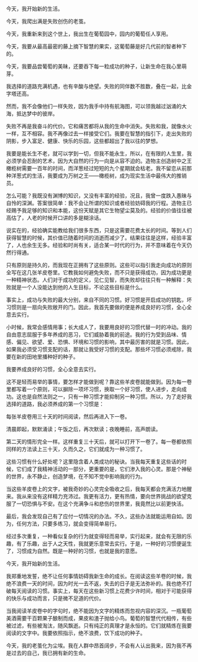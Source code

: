 今天，我开始新的生活。

今天，我爬出满是失败创伤的老茧。

今天，我重新来到这个世上，我出生在葡萄园中，园内的葡萄任人享用。

今天，我要从最高最密的藤上摘下智慧的果实，这葡萄藤是好几代前的智者种下的。

今天，我要品尝葡萄的美昧，还要吞下每一粒成功的种子，让新生命在我心里萌芽。

我选择的道路充满机遇，也有辛酸与绝望。失败的同伴数不胜数，叠在一起，比金字塔还高。

然而，我不会像他们一样失败，因为我手中持有航海图，可以领我越过汹涌的大海，抵达梦中的彼岸。

失败不再是我奋斗的代价。它和痛苦都将从我的生命中消失。失败和我，就像水火一样，互不相容。我不再像过去一样接受它们。我要在智慧的指引下，走出失败的阴影，步入富足、健康、快乐的乐园，这些都超出了我以往的梦想。

我要是能长生不老，就可以学到一切，但我不能永生，所以，在有限的人生里，我必须学会忍耐的艺术，因为大自然的行为一向是从容不迫的。造物主创造树中之王橄榄树需要一百年的时间，而洋葱经过短短的九个星期就会枯老。我不留恋从前那种洋葱式的生活，我要成为万树之王——橄榄树，成为现实生活中最伟大的推销员。

怎么可能？我既没有渊博的知识，又没有丰富的经验，况且，我曾一度跌入愚昧与自怜的深渊。答案很简单：我不会让所谓的知识或者经验妨碍我的行程。造物主已经赐予我足够的知识和本能，这份天赋是其它生物望尘莫及的。经验的价值往往被高估了，人老的时候开口讲的多是糊涂话。

说实在的，经验确实能教给我们很多东西，只是这需要花费太长的时间。等到人们获得智慧的时候，其价值已随着时间的消逝而减少了。结果往往是这样，经验丰富了，人也余生无多。经验和时尚有关，适合某一时代的行为，并不意味着在今天仍然行得通。

只有原则是持久的，而我现在正拥有了这些原则。这些可以指引我走向成功的原则全写在这几张羊皮卷里。它教我如何避免失败，而不只是获得成功，因为成功更是一种精神状态。人们对于成功的定义，见仁见智，而失败却往往只有一种解释：失败就是一个人没能达到他的人生目标，不论这些目标是什么。

事实上，成功与失败的最大分别，来自不同的习惯。好习惯是开启成功的钥匙，坏习惯则是一扇向失败敞开的门。因此，我首先要做的便是养成良好的习惯，全心全意去实行。

小时候，我常会感情用事；长大成人了，我要用良好的习惯代替一时的冲动。我的自由意志屈服于多年养成的恶习，它们威胁着我的前途。我的行为受到品味、情感、偏见、欲望、爱、恐惧、环境和习惯的影响，其中最厉害的就是习惯。因此，如果我必须受习惯支配的话，那就让我受好习惯的支配。那些坏习惯必须戒除，我要在新的田地里播种好的种子。

我要养成良好的习惯，全心全意去实行。

这不是轻而易举的事情，要怎样才能做到呢？靠这些羊皮卷就能做到。因为每一卷里都写着一个原则，可以摒除一项坏习惯，换取一个好习惯，使人进步，走向成功。这也是自然法则之一，只有一种习惯才能抑制另一种习惯。所以，为了走好我选择的道路，我必须养成的第一个习惯是：

每张羊皮卷用三十天的时间阅读，然后再进入下一卷。

清晨即起，默默涌读；午饭之后，再次默读；夜晚睡前，高声朗读。

第二天的情形完全一样。这样重复三十天后，就可以打开下一卷了。每一卷都依照同样的方法读上三十天，久而久之，它们就成为一种习惯了。

这些习惯有什么好处呢？这里隐含着人类成功的秘诀。当我每天重复这些话的时候，它们成了我精神活动的一部分，更重要的是，它们渗入我的心灵。那是个神秘的世界，永不静止，创造梦境，在不知不觉中影响我的行为。

当这些羊皮卷上的文字，被我奇妙的心灵完全吸收之后，我每天都会充满活力地醒来。我从来没有这样精力充沛过。我更有活力，更有热情，要向世界挑战的欲望克服了一切恐惧与不安。在这个充满争斗和悲伤的世界里，我竟然比以前更快活。

最后，我会发现自己有了应付一切情况的办法。不久，这些办法就能运用自如。因为，任何方法，只要多练习，就会变得简单易行。

经过多次重复，一种看似复杂的行为就变得轻而易举，实行起来，就会有无限的乐趣，有了乐趣，出于人之天性，我就更乐意常去实行。于是，一种好的习惯便诞生了，习惯成为自然。既是一种好的习惯，也就是我的意愿。

今天，我开始新的生活。

我郑重地发誓，绝不让任何事情妨碍我新生命的成长。在阅读这些羊卷的时候，我绝不浪费一天的时间，因为时光一去不返，失去的日子是无法弥补的。我也绝不打破每天阅读的习惯。事实上，每天在这些新习惯上花费少许时间，相对于可能获得的快乐与成功而言，只是微不足道的代价。

当我阅读羊皮卷中的字句时，绝不能因为文字的精炼而忽视内容的深沉。一瓶葡萄美酒需要干百颗果子酿制而成，果皮和渣子抛给小鸟。葡萄的智慧代代相传，有些被过滤，有些被淘汰，随风飘逝。只有纯正的真理才是永恒的。它们就精炼在我要阅读的文字中。我要依照指示，绝不浪费，饮下成功的种子。

今天，我的老茧化为尘埃。我在人群中昂首阔步，不会有人认出我来，因为我不再是过去的自己，我已拥有新的生命。